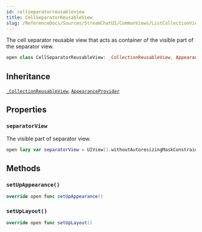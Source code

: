 ```yaml
---
id: cellseparatorreusableview 
title: CellSeparatorReusableView
slug: /ReferenceDocs/Sources/StreamChatUI/CommonViews/ListCollectionViewLayout/cellseparatorreusableview
---
```


The cell separator reusable view that acts as container of the visible part of the separator view.

``` swift
open class CellSeparatorReusableView: _CollectionReusableView, AppearanceProvider 
```

## Inheritance

[`_CollectionReusableView`](../_CollectionReusableView), [`AppearanceProvider`](../../Utils/AppearanceProvider)

## Properties

### `separatorView`

The visible part of separator view.

``` swift
open lazy var separatorView = UIView().withoutAutoresizingMaskConstraints
```

## Methods

### `setUpAppearance()`

``` swift
override open func setUpAppearance() 
```

### `setUpLayout()`

``` swift
override open func setUpLayout() 
```
